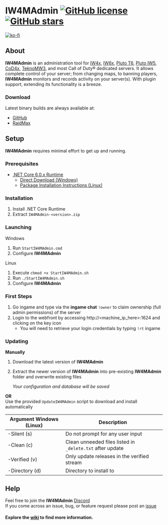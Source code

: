 
# IW4MAdmin [![GitHub license](https://img.shields.io/github/license/RaidMax/IW4M-Admin)](https://github.com/RaidMax/IW4M-Admin/blob/2.4-pr/LICENSE) [![GitHub stars](https://img.shields.io/github/stars/RaidMax/IW4M-Admin)](https://github.com/RaidMax/IW4M-Admin/stargazers)  
[![ko-fi](https://www.ko-fi.com/img/githubbutton_sm.svg)](https://ko-fi.com/J3J821KUJ)

## About
**IW4MAdmin** is an administration tool for [IW4x](https://iw4x.org/), [IW6x](https://xlabs.dev), [Pluto T6](https://forum.plutonium.pw/category/6/plutonium-t6), [Pluto IW5](https://forum.plutonium.pw/category/14/plutonium-iw5), [CoD4x](https://cod4x.me/), [TeknoMW3](https://github.com/Musta1337/TeknoMW3), and most Call of Duty® dedicated servers. It allows complete control of your server; from changing maps, to banning players, **IW4MAdmin** monitors and records activity on your server(s). With plugin support, extending its functionality is a breeze.
### Download
Latest binary builds are always available at:
- [GitHub](https://github.com/RaidMax/IW4M-Admin/releases)
- [RaidMax](https://raidmax.org/IW4MAdmin)  


## Setup
**IW4MAdmin** requires minimal effort to get up and running.
### Prerequisites
* [.NET Core 6.0.x Runtime](https://www.microsoft.com/net/download)
    * [Direct Download (Windows)](https://dotnet.microsoft.com/en-us/download/dotnet/thank-you/runtime-aspnetcore-6.0.1-windows-hosting-bundle-installer)
    * [Package Installation Instructions (Linux)](https://docs.microsoft.com/en-us/dotnet/core/install/linux)
### Installation
1. Install .NET Core Runtime
2.  Extract `IW4MAdmin-<version>.zip`  
### Launching
Windows
1. Run `StartIW4MAdmin.cmd`
2. Configure **IW4MAdmin**

Linux
1. Execute `chmod +x StartIW4MAdmin.sh`  
2. Run `./StartIW4MAdmin.sh`
3. Configure **IW4MAdmin**

### First Steps
1. Go ingame and type via the **ingame chat** `!owner` to claim ownership (full admin permissions) of the server
2. Login to the webfront by accessing http://<machine_ip_here>:1624 and clicking on the key icon
    * You will need to retrieve your login credentials by typing `!rt` ingame

### Updating
**Manually**  
1. Download the latest version of **IW4MAdmin**
2. Extract the newer version of **IW4MAdmin** into pre-existing **IW4MAdmin** folder and overwrite existing files

    _Your configuration and database will be saved_

**OR**  
Use the provided `UpdateIW4MAdmin` script to download and install automatically

| Argument Windows (Linux) | Description                                               |
|--------------------------|-----------------------------------------------------------|
| -Silent (s)              | Do not prompt for any user input                          |
| -Clean (c)               | Clean unneeded files listed in `_delete.txt` after update |
| -Verified (v)            | Only update releases in the verified stream               |
 | -Directory (d)           | Directory to install to                                   |

## Help
Feel free to join the **IW4MAdmin** [Discord](https://discord.gg/ZZFK5p3)  
If you come across an issue,  bug, or feature request please post an [issue](https://github.com/RaidMax/IW4M-Admin/issues)


#### Explore the [wiki](https://github.com/RaidMax/IW4M-Admin/wiki) to find more information.

